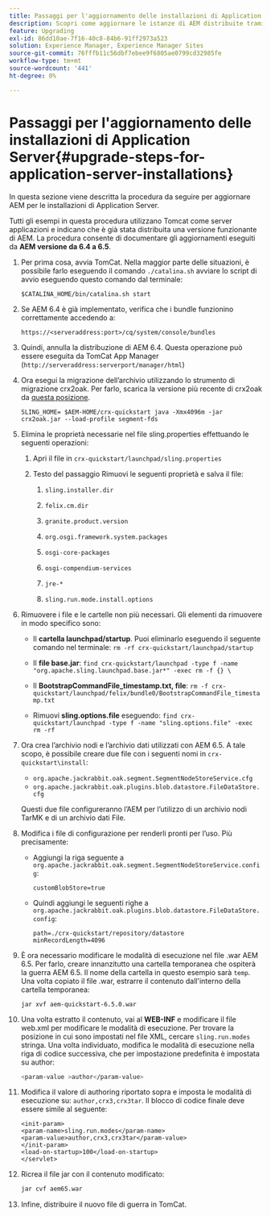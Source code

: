 ```yaml
---
title: Passaggi per l'aggiornamento delle installazioni di Application Server
description: Scopri come aggiornare le istanze di AEM distribuite tramite Application Server.
feature: Upgrading
exl-id: 86dd10ae-7f16-40c8-84b6-91ff2973a523
solution: Experience Manager, Experience Manager Sites
source-git-commit: 76fffb11c56dbf7ebee9f6805ae0799cd32985fe
workflow-type: tm+mt
source-wordcount: '441'
ht-degree: 0%

---
```


# Passaggi per l&#39;aggiornamento delle installazioni di Application Server{#upgrade-steps-for-application-server-installations}

In questa sezione viene descritta la procedura da seguire per aggiornare AEM per le installazioni di Application Server.

Tutti gli esempi in questa procedura utilizzano Tomcat come server applicazioni e indicano che è già stata distribuita una versione funzionante di AEM. La procedura consente di documentare gli aggiornamenti eseguiti da **AEM versione da 6.4 a 6.5**.

1. Per prima cosa, avvia TomCat. Nella maggior parte delle situazioni, è possibile farlo eseguendo il comando `./catalina.sh` avviare lo script di avvio eseguendo questo comando dal terminale:

   ```shell
   $CATALINA_HOME/bin/catalina.sh start
   ```

1. Se AEM 6.4 è già implementato, verifica che i bundle funzionino correttamente accedendo a:

   ```shell
   https://<serveraddress:port>/cq/system/console/bundles
   ```

1. Quindi, annulla la distribuzione di AEM 6.4. Questa operazione può essere eseguita da TomCat App Manager (`http://serveraddress:serverport/manager/html`)

1. Ora esegui la migrazione dell’archivio utilizzando lo strumento di migrazione crx2oak. Per farlo, scarica la versione più recente di crx2oak da [questa posizione](https://repo1.maven.org/maven2/com/adobe/granite/crx2oak/).

   ```shell
   SLING_HOME= $AEM-HOME/crx-quickstart java -Xmx4096m -jar crx2oak.jar --load-profile segment-fds
   ```

1. Elimina le proprietà necessarie nel file sling.properties effettuando le seguenti operazioni:

   1. Apri il file in `crx-quickstart/launchpad/sling.properties`
   1. Testo del passaggio Rimuovi le seguenti proprietà e salva il file:

      1. `sling.installer.dir`

      1. `felix.cm.dir`

      1. `granite.product.version`

      1. `org.osgi.framework.system.packages`

      1. `osgi-core-packages`

      1. `osgi-compendium-services`

      1. `jre-*`

      1. `sling.run.mode.install.options`

1. Rimuovere i file e le cartelle non più necessari. Gli elementi da rimuovere in modo specifico sono:

   * Il **cartella launchpad/startup**. Puoi eliminarlo eseguendo il seguente comando nel terminale: `rm -rf crx-quickstart/launchpad/startup`

   * Il **file base.jar**: `find crx-quickstart/launchpad -type f -name "org.apache.sling.launchpad.base.jar*" -exec rm -f {} \`

   * Il **BootstrapCommandFile_timestamp.txt, file**: `rm -f crx-quickstart/launchpad/felix/bundle0/BootstrapCommandFile_timestamp.txt`

   * Rimuovi **sling.options.file** eseguendo: `find crx-quickstart/launchpad -type f -name "sling.options.file" -exec rm -rf`

1. Ora crea l’archivio nodi e l’archivio dati utilizzati con AEM 6.5. A tale scopo, è possibile creare due file con i seguenti nomi in `crx-quickstart\install`:

   * `org.apache.jackrabbit.oak.segment.SegmentNodeStoreService.cfg`
   * `org.apache.jackrabbit.oak.plugins.blob.datastore.FileDataStore.cfg`

   Questi due file configureranno l’AEM per l’utilizzo di un archivio nodi TarMK e di un archivio dati File.

1. Modifica i file di configurazione per renderli pronti per l’uso. Più precisamente:

   * Aggiungi la riga seguente a `org.apache.jackrabbit.oak.segment.SegmentNodeStoreService.config`:

     `customBlobStore=true`

   * Quindi aggiungi le seguenti righe a `org.apache.jackrabbit.oak.plugins.blob.datastore.FileDataStore.config`:

     ```
     path=./crx-quickstart/repository/datastore
     minRecordLength=4096
     ```

1. È ora necessario modificare le modalità di esecuzione nel file .war AEM 6.5. Per farlo, creare innanzitutto una cartella temporanea che ospiterà la guerra AEM 6.5. Il nome della cartella in questo esempio sarà `temp`. Una volta copiato il file .war, estrarre il contenuto dall&#39;interno della cartella temporanea:

   ```
   jar xvf aem-quickstart-6.5.0.war
   ```

1. Una volta estratto il contenuto, vai al **WEB-INF** e modificare il file web.xml per modificare le modalità di esecuzione. Per trovare la posizione in cui sono impostati nel file XML, cercare `sling.run.modes` stringa. Una volta individuato, modifica le modalità di esecuzione nella riga di codice successiva, che per impostazione predefinita è impostata su author:

   ```bash
   <param-value >author</param-value>
   ```

1. Modifica il valore di authoring riportato sopra e imposta le modalità di esecuzione su: `author,crx3,crx3tar`. Il blocco di codice finale deve essere simile al seguente:

   ```
   <init-param>
   <param-name>sling.run.modes</param-name>
   <param-value>author,crx3,crx3tar</param-value>
   </init-param>
   <load-on-startup>100</load-on-startup>
   </servlet>
   ```

1. Ricrea il file jar con il contenuto modificato:

   ```bash
   jar cvf aem65.war
   ```

1. Infine, distribuire il nuovo file di guerra in TomCat.
